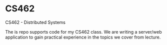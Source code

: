 # CS462
CS462 - Distributed Systems

The is repo supports code for my CS462 class.
We are writing a server/web application to gain practical experience in the topics we cover from lecture.
